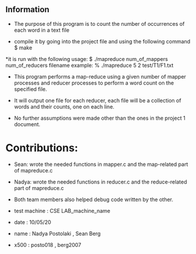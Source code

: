 ## Information
* The purpose of this program is to count the number of occurrences of each word in a text file

* compile it by going into the project file and using the following command
$ make

*it is run with the following usage:
$ ./mapreduce num_of_mappers num_of_reducers filename
example:
% ./mapreduce 5 2 test/T1/F1.txt

* This program performs a map-reduce using a given number of mapper processes and reducer processes to perform a word count on the specified file. 
* It will output one file for each reducer, each file will be a collection of words and their counts, one on each line.

* No further assumptions were made other than the ones in the project 1 document.

# Contributions:
* Sean: wrote the needed functions in mapper.c and the map-related part of mapreduce.c
* Nadya: wrote the needed functions in reducer.c and the reduce-related part of mapreduce.c
* Both team members also helped debug code written by the other.

* test machine : CSE LAB_machine_name
* date : 10/05/20
* name : Nadya Postolaki , Sean Berg
* x500 : posto018 , berg2007
